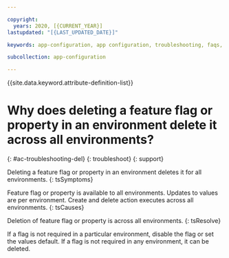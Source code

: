 ```yaml
---

copyright:
  years: 2020, [{CURRENT_YEAR}]
lastupdated: "[{LAST_UPDATED_DATE}]"

keywords: app-configuration, app configuration, troubleshooting, faqs, Frequently Asked Questions, question,

subcollection: app-configuration

---
```


{{site.data.keyword.attribute-definition-list}}

# Why does deleting a feature flag or property in an environment delete it across all environments?
{: #ac-troubleshooting-del}
{: troubleshoot}
{: support}

Deleting a feature flag or property in an environment deletes it for all environments.
{: tsSymptoms}

Feature flag or property is available to all environments. Updates to values are per environment. Create and delete action executes across all environments.
{: tsCauses}

Deletion of feature flag or property is across all environments.
{: tsResolve}

If a flag is not required in a particular environment, disable the flag or set the values default. If a flag is not required in any environment, it can be deleted.

